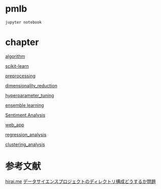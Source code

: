 # pmlb

```
jupyter notebook
```

# chapter

[algorithm](https://github.com/rasbt/python-machine-learning-book/blob/master/code/ch02/ch02.ipynb)

[scikit-learn](https://github.com/rasbt/python-machine-learning-book/blob/master/code/ch03/ch03.ipynb)

[preprocessing](https://github.com/rasbt/python-machine-learning-book/blob/master/code/ch04/ch04.ipynb)

[dimensionality_reduction](https://github.com/rasbt/python-machine-learning-book/blob/master/code/ch05/ch05.ipynb)

[hyperparameter_tuning](https://github.com/rasbt/python-machine-learning-book/blob/master/code/ch06/ch06.ipynb)

[ensemble learning](https://github.com/rasbt/python-machine-learning-book/blob/master/code/ch07/ch07.ipynb)

[Sentiment Analysis](https://github.com/rasbt/python-machine-learning-book/blob/master/code/ch08/ch08.ipynb)

[web_app](https://github.com/rasbt/python-machine-learning-book/blob/master/code/ch09/ch09.ipynb)

[regression_analysis](https://github.com/rasbt/python-machine-learning-book/blob/master/code/ch10/ch10.ipynb)

[clustering_analysis](https://github.com/rasbt/python-machine-learning-book/tree/master/code/ch11/ch11.ipynb)

# 参考文献

[hirai.me](http://hirai.me/notes_pyml.html#)
[データサイエンスプロジェクトのディレクトリ構成どうするか問題](https://takuti.me/note/data-science-project-structure/)